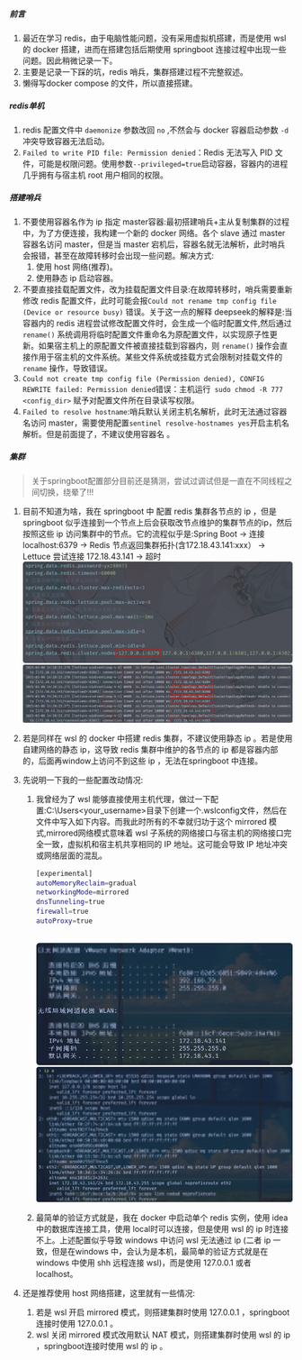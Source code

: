 ##### 前言

1. 最近在学习 redis，由于电脑性能问题，没有采用虚拟机搭建，而是使用 wsl 的 docker 搭建，进而在搭建包括后期使用 springboot 连接过程中出现一些问题。因此稍微记录一下。
2. 主要是记录一下踩的坑，redis 哨兵，集群搭建过程不完整叙述。
3. 懒得写docker compose 的文件，所以直接搭建。



##### redis单机

1. redis 配置文件中 `daemonize` 参数改回 `no` ,不然会与 docker 容器启动参数 `-d` 冲突导致容器无法启动。
2. `Failed to write PID file: Permission denied`：Redis 无法写入 PID 文件，可能是权限问题。使用参数`--privileged=true`启动容器，容器内的进程几乎拥有与宿主机 root 用户相同的权限。



##### 搭建哨兵

1. 不要使用容器名作为 ip 指定 master容器:最初搭建哨兵+主从复制集群的过程中，为了方便连接，我构建一个新的 docker 网络。各个 slave 通过 master 容器名访问 master，但是当 master 宕机后，容器名就无法解析，此时哨兵会报错，甚至在故障转移时会出现一些问题。解决方式:
   1. 使用 host 网络(推荐)。
   2. 使用静态 ip 启动容器。
2. 不要直接挂载配置文件，改为挂载配置文件目录:在故障转移时，哨兵需要重新修改 redis 配置文件，此时可能会报`Could not rename tmp config file (Device or resource busy)` 错误。关于这一点的解释 deepseek的解释是:当容器内的 redis 进程尝试修改配置文件时，会生成一个临时配置文件,然后通过 `rename()` 系统调用将临时配置文件重命名为原配置文件，以实现原子性更新。如果宿主机上的原配置文件被直接挂载到容器内，则 `rename()` 操作会直接作用于宿主机的文件系统。某些文件系统或挂载方式会限制对挂载文件的 `rename` 操作，导致错误。
3. `Could not create tmp config file (Permission denied), CONFIG REWRITE failed: Permission denied`错误：主机运行` sudo chmod -R 777 <config_dir>` 赋予对配置文件所在目录读写权限。
4. `Failed to resolve hostname`:哨兵默认关闭主机名解析，此时无法通过容器名访问 master，需要使用配置`sentinel resolve-hostnames yes`开启主机名解析。但是前面提了，不建议使用容器名 。





##### 集群

> 关于springboot配置部分目前还是猜测，尝试过调试但是一直在不同线程之间切换，绕晕了!!!

1. 目前不知道为啥，我在 springboot 中 配置 redis 集群各节点的 ip ，但是 springboot 似乎连接到一个节点上后会获取改节点维护的集群节点的ip，然后按照这些 ip 访问集群中的节点。它的流程似乎是:Spring Boot → 连接 localhost:6379 → Redis 节点返回集群拓扑(含172.18.43.141:xxx） → Lettuce 尝试连接 172.18.43.141 → 超时<br><img src="https://raw.githubusercontent.com/dreamfishyx/pictures/main/pic/202503061558980.png" alt="image-20250306143048550" style="zoom:67%;" /><img src="https://raw.githubusercontent.com/dreamfishyx/pictures/main/pic/202503061558665.png" alt="image-20250306142933558" style="zoom:80%;" />

2. 若是同样在 wsl 的 docker 中搭建 redis 集群，不建议使用静态 ip 。若是使用自建网络的静态 ip，这导致 redis 集群中维护的各节点的 ip 都是容器内部的，后面再window上访问不到这些 ip ，无法在springboot 中连接。

3. 先说明一下我的一些配置改动情况:

   1. 我曾经为了 wsl 能够直接使用主机代理，做过一下配置:C:\Users\<your_username>目录下创建一个.wslconfig文件，然后在文件中写入如下内容。而我此时所有的不幸就归功于这个 mirrored 模式,mirrored网络模式意味着 wsl 子系统的网络接口与宿主机的网络接口完全一致，虚拟机和宿主机共享相同的 IP 地址。这可能会导致 IP 地址冲突或网络层面的混乱。

      ```bash
      [experimental]
      autoMemoryReclaim=gradual  
      networkingMode=mirrored
      dnsTunneling=true
      firewall=true
      autoProxy=true
      ```

      <br><img src="https://raw.githubusercontent.com/dreamfishyx/pictures/main/pic/202503061558889.png" alt="image-20250306153449650" style="zoom:67%;" /><br><img src="https://raw.githubusercontent.com/dreamfishyx/pictures/main/pic/202503061558156.png" alt="image-20250306153556755" style="zoom:80%;" />

   2. 最简单的验证方式就是，我在 docker 中启动单个 redis 实例，使用 idea 中的数据库连接工具，使用 local时可以连接，但是使用 wsl 的 ip 时连接不上。上述配置似乎导致 windows 中访问 wsl 无法通过 ip (二者 ip 一致，但是在windows 中，会认为是本机，最简单的验证方式就是在 windows 中使用 shh 远程连接 wsl)，而是使用 127.0.0.1 或者localhost。

4. 还是推荐使用 host 网络搭建，这里就有一些情况:

   1. 若是 wsl 开启 mirrored 模式，则搭建集群时使用 127.0.0.1 ，springboot连接时使用 127.0.0.1 。
   2. wsl 关闭 mirrored 模式改用默认 NAT 模式，则搭建集群时使用 wsl 的 ip ，springboot连接时使用 wsl 的 ip 。
